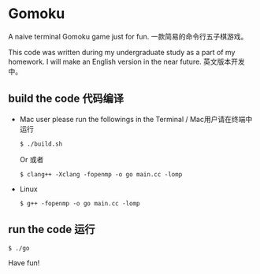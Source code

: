 # Gomoku

A naive terminal Gomoku game just for fun. 
一款简易的命令行五子棋游戏。

This code was written during my undergraduate study as a part of my homework. I will make an English version in the near future. 英文版本开发中。

## build the code 代码编译
+ Mac user please run the followings in the Terminal / Mac用户请在终端中运行
  ```
  $ ./build.sh
  ```
  
  Or 或者
  ```
  $ clang++ -Xclang -fopenmp -o go main.cc -lomp
  ```
+ Linux
  ```
  $ g++ -fopenmp -o go main.cc -lomp
  ```
## run the code 运行
```
$ ./go
```
Have fun!
